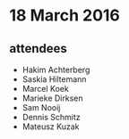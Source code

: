 # 18 March 2016
## attendees
- Hakim Achterberg
- Saskia Hiltemann
- Marcel Koek
- Marieke Dirksen
- Sam Nooij
- Dennis Schmitz
- Mateusz Kuzak
